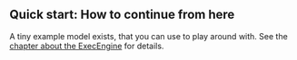 ## Quick start: How to continue from here

A tiny example model exists, that you can use to play around with. See the [chapter about the ExecEngine](../prototypes/extentions/execengine.md) for details.